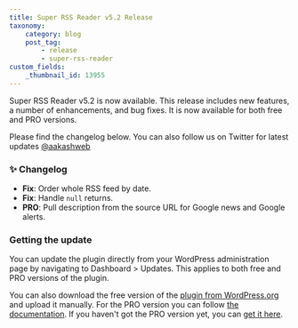 ```yaml
---
title: Super RSS Reader v5.2 Release
taxonomy:
    category: blog
    post_tag:
        - release
        - super-rss-reader
custom_fields:
    _thumbnail_id: 13955
---
```


Super RSS Reader v5.2 is now available. This release includes new features, a number of enhancements, and bug fixes. It is now available for both free and PRO versions.

Please find the changelog below. You can also follow us on Twitter for latest updates [@aakashweb](https://twitter.com/aakashweb)

### ✨ Changelog
* __Fix__: Order whole RSS feed by date.
* __Fix__: Handle `null` returns.
* __PRO__: Pull description from the source URL for Google news and Google alerts.

### Getting the update

You can update the plugin directly from your WordPress administration page by navigating to Dashboard > Updates. This applies to both free and PRO versions of the plugin.

You can also download the free version of the [plugin from WordPress.org](https://wordpress.org/plugins/super-rss-reader/) and upload it manually. For the PRO version you can follow [the documentation](https://www.aakashweb.com/docs/super-rss-reader/pro/installation/#downloading-the-plugin). If you haven't got the PRO version yet, you can [get it here](https://www.aakashweb.com/wordpress-plugins/super-rss-reader/).